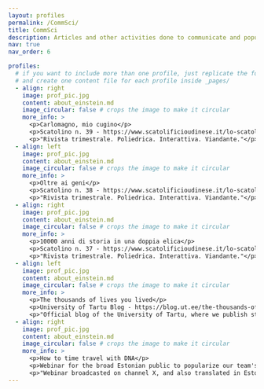 ```yaml
---
layout: profiles
permalink: /CommSci/
title: CommSci
description: Articles and other activities done to communicate and popularizing scientific concepts to a broad audience
nav: true
nav_order: 6

profiles:
  # if you want to include more than one profile, just replicate the following block
  # and create one content file for each profile inside _pages/
  - align: right
    image: prof_pic.jpg
    content: about_einstein.md
    image_circular: false # crops the image to make it circular
    more_info: >
      <p>Carlomagno, mio cugino</p>
      <p>Scatolino n. 39 - https://www.scatolificioudinese.it/lo-scatolino/lo-scatolino-39/?p=0</p>
      <p>"Rivista trimestrale. Poliedrica. Interattiva. Viandante."</p>
  - align: left
    image: prof_pic.jpg
    content: about_einstein.md
    image_circular: false # crops the image to make it circular
    more_info: >
      <p>Oltre ai geni</p>
      <p>Scatolino n. 38 - https://www.scatolificioudinese.it/lo-scatolino/lo-scatolino-38/?p=0</p>
      <p>"Rivista trimestrale. Poliedrica. Interattiva. Viandante."</p>
  - align: right
    image: prof_pic.jpg
    content: about_einstein.md
    image_circular: false # crops the image to make it circular
    more_info: >
      <p>10000 anni di storia in una doppia elica</p>
      <p>Scatolino n. 37 - https://www.scatolificioudinese.it/lo-scatolino/lo-scatolino-37/?p=0</p>
      <p>"Rivista trimestrale. Poliedrica. Interattiva. Viandante."</p>
  - align: left
    image: prof_pic.jpg
    content: about_einstein.md
    image_circular: false # crops the image to make it circular
    more_info: >
      <p>The thousands of lives you lived</p>
      <p>University of Tartu Blog - https://blog.ut.ee/the-thousands-of-lives-you-lived/</p>
      <p>"Official blog of the University of Tartu, where we publish stories that are connected to our university, whether it be in the realm of research, student life, studies, events, or careers."</p>
  - align: right
    image: prof_pic.jpg
    content: about_einstein.md
    image_circular: false # crops the image to make it circular
    more_info: >
      <p>How to time travel with DNA</p>
      <p>Webinar for the broad Estonian public to popularize our team's research</p>
      <p>"Webinar broadcasted on channel X, and also translated in Estonian"</p>
---
```

